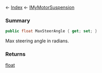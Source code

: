 ← [Index](Api-Index) ← [IMyMotorSuspension](Sandbox.ModAPI.Ingame.IMyMotorSuspension)

### Summary

```csharp
public float MaxSteerAngle { get; set; }
```

Max steering angle in radians.

### Returns

[float](https://docs.microsoft.com/en-us/dotnet/api/system.single?view=netframework-4.6)

